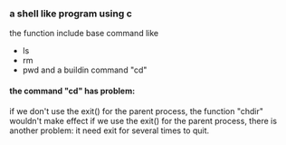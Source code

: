 ### a shell like program using c
the function include base command like
- ls
- rm
- pwd
and a buildin command "cd"
#### the command "cd" has problem:

if we don't use the exit() for the parent process, the function "chdir" wouldn't make effect
if we use the exit() for the parent process, there is another problem: it need exit for several times to quit.